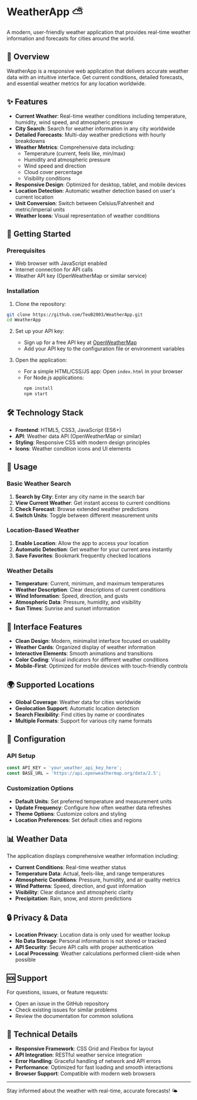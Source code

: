 # WeatherApp ⛅

A modern, user-friendly weather application that provides real-time weather information and forecasts for cities around the world.

## 🎯 Overview

WeatherApp is a responsive web application that delivers accurate weather data with an intuitive interface. Get current conditions, detailed forecasts, and essential weather metrics for any location worldwide.

## ✨ Features

- **Current Weather**: Real-time weather conditions including temperature, humidity, wind speed, and atmospheric pressure
- **City Search**: Search for weather information in any city worldwide
- **Detailed Forecasts**: Multi-day weather predictions with hourly breakdowns
- **Weather Metrics**: Comprehensive data including:
  - Temperature (current, feels like, min/max)
  - Humidity and atmospheric pressure
  - Wind speed and direction
  - Cloud cover percentage
  - Visibility conditions
- **Responsive Design**: Optimized for desktop, tablet, and mobile devices
- **Location Detection**: Automatic weather detection based on user's current location
- **Unit Conversion**: Switch between Celsius/Fahrenheit and metric/imperial units
- **Weather Icons**: Visual representation of weather conditions

## 🚀 Getting Started

### Prerequisites

- Web browser with JavaScript enabled
- Internet connection for API calls
- Weather API key (OpenWeatherMap or similar service)

### Installation

1. Clone the repository:
```bash
git clone https://github.com/TeoB2003/WeatherApp.git
cd WeatherApp
```

2. Set up your API key:
   - Sign up for a free API key at [OpenWeatherMap](https://openweathermap.org/api)
   - Add your API key to the configuration file or environment variables

3. Open the application:
   - For a simple HTML/CSS/JS app: Open `index.html` in your browser
   - For Node.js applications: 
     ```bash
     npm install
     npm start
     ```

## 🛠️ Technology Stack

- **Frontend**: HTML5, CSS3, JavaScript (ES6+)
- **API**: Weather data API (OpenWeatherMap or similar)
- **Styling**: Responsive CSS with modern design principles
- **Icons**: Weather condition icons and UI elements

## 📱 Usage

### Basic Weather Search

1. **Search by City**: Enter any city name in the search bar
2. **View Current Weather**: Get instant access to current conditions
3. **Check Forecast**: Browse extended weather predictions
4. **Switch Units**: Toggle between different measurement units

### Location-Based Weather

1. **Enable Location**: Allow the app to access your location
2. **Automatic Detection**: Get weather for your current area instantly
3. **Save Favorites**: Bookmark frequently checked locations

### Weather Details

- **Temperature**: Current, minimum, and maximum temperatures
- **Weather Description**: Clear descriptions of current conditions
- **Wind Information**: Speed, direction, and gusts
- **Atmospheric Data**: Pressure, humidity, and visibility
- **Sun Times**: Sunrise and sunset information

## 🎨 Interface Features

- **Clean Design**: Modern, minimalist interface focused on usability
- **Weather Cards**: Organized display of weather information
- **Interactive Elements**: Smooth animations and transitions
- **Color Coding**: Visual indicators for different weather conditions
- **Mobile-First**: Optimized for mobile devices with touch-friendly controls

## 🌍 Supported Locations

- **Global Coverage**: Weather data for cities worldwide
- **Geolocation Support**: Automatic location detection
- **Search Flexibility**: Find cities by name or coordinates
- **Multiple Formats**: Support for various city name formats

## 🔧 Configuration

### API Setup

```javascript
const API_KEY = 'your_weather_api_key_here';
const BASE_URL = 'https://api.openweathermap.org/data/2.5';
```

### Customization Options

- **Default Units**: Set preferred temperature and measurement units
- **Update Frequency**: Configure how often weather data refreshes
- **Theme Options**: Customize colors and styling
- **Location Preferences**: Set default cities and regions

## 📊 Weather Data

The application displays comprehensive weather information including:

- **Current Conditions**: Real-time weather status
- **Temperature Data**: Actual, feels-like, and range temperatures
- **Atmospheric Conditions**: Pressure, humidity, and air quality metrics
- **Wind Patterns**: Speed, direction, and gust information
- **Visibility**: Clear distance and atmospheric clarity
- **Precipitation**: Rain, snow, and storm predictions

## 🔒 Privacy & Data

- **Location Privacy**: Location data is only used for weather lookup
- **No Data Storage**: Personal information is not stored or tracked
- **API Security**: Secure API calls with proper authentication
- **Local Processing**: Weather calculations performed client-side when possible

## 🆘 Support

For questions, issues, or feature requests:
- Open an issue in the GitHub repository
- Check existing issues for similar problems
- Review the documentation for common solutions

## 🔧 Technical Details

- **Responsive Framework**: CSS Grid and Flexbox for layout
- **API Integration**: RESTful weather service integration
- **Error Handling**: Graceful handling of network and API errors
- **Performance**: Optimized for fast loading and smooth interactions
- **Browser Support**: Compatible with modern web browsers

---

Stay informed about the weather with real-time, accurate forecasts! 🌤️
